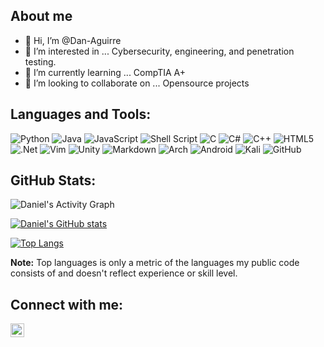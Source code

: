 ## About me
- 👋 Hi, I’m @Dan-Aguirre
- 👀 I’m interested in ... Cybersecurity, engineering, and penetration testing.
- 🌱 I’m currently learning ... CompTIA A+
- 💞️ I’m looking to collaborate on ... Opensource projects

## Languages and Tools:
<span>
<img alt="Python" src="https://img.shields.io/badge/python-3670A0?style=for-the-badge&logo=python&logoColor=ffdd54"/>
<img alt="Java" src="https://img.shields.io/badge/java-%23ED8B00.svg?style=for-the-badge&logo=java&logoColor=white"/>
<img alt="JavaScript" src="https://img.shields.io/badge/javascript-%23323330.svg?style=for-the-badge&logo=javascript&logoColor=%23F7DF1E"/>
<img alt="Shell Script" src="https://img.shields.io/badge/shell_script-%23121011.svg?style=for-the-badge&logo=gnu-bash&logoColor=white"/>
<img alt="C" src="https://img.shields.io/badge/c-%2300599C.svg?style=for-the-badge&logo=c&logoColor=white"/>
<img alt="C#" src="https://img.shields.io/badge/c%23-%23239120.svg?style=for-the-badge&logo=c-sharp&logoColor=white"/>
<img alt="C++" src="https://img.shields.io/badge/c++-%2300599C.svg?style=for-the-badge&logo=c%2B%2B&logoColor=white"/>
<img alt="HTML5" src="https://img.shields.io/badge/html5-%23E34F26.svg?style=for-the-badge&logo=html5&logoColor=white"/>
<img alt=".Net" src="https://img.shields.io/badge/.NET-5C2D91?style=for-the-badge&logo=.net&logoColor=white"/>
<img alt="Vim" src="https://img.shields.io/badge/VIM-%2311AB00.svg?style=for-the-badge&logo=vim&logoColor=white"/>
<img alt="Unity" src="https://img.shields.io/badge/unity-%23000000.svg?style=for-the-badge&logo=unity&logoColor=white"/>
<img alt="Markdown" src="https://img.shields.io/badge/markdown-%23000000.svg?style=for-the-badge&logo=markdown&logoColor=white"/>
<img alt="Arch" src="https://img.shields.io/badge/Arch%20Linux-1793D1?logo=arch-linux&logoColor=fff&style=for-the-badge"/>
<img alt="Android" src="https://img.shields.io/badge/Android-3DDC84?style=for-the-badge&logo=android&logoColor=white"/>
<img alt="Kali" src="https://img.shields.io/badge/Kali-268BEE?style=for-the-badge&logo=kalilinux&logoColor=white"/>
<img alt="GitHub" src="https://img.shields.io/badge/github-%23121011.svg?style=for-the-badge&logo=github&logoColor=white"/>
</span>


## GitHub Stats:

<img alt="Daniel's Activity Graph" src="https://activity-graph.herokuapp.com/graph?username=Dan-Aguirre&custom_title=Daniel's%20Public%20Contribution%20Graph&theme=react-dark" /></a>

[![Daniel's GitHub stats](https://github-readme-stats.vercel.app/api?username=Dan-Aguirre&theme=dracula)](https://github.com/anuraghazra/github-readme-stats)

[![Top Langs](https://github-readme-stats.vercel.app/api/top-langs/?username=Dan-Aguirre&theme=dracula)](https://github.com/anuraghazra/github-readme-stats)

**Note:** Top languages is only a metric of the languages my public code consists of and doesn't reflect experience or skill level. 

  
## Connect with me:
<a href="https://linkedin.com/in/dan-aguirre"><img alt="LinkedIn" width="22" height="22" src="https://cdn.jsdelivr.net/npm/simple-icons@v3/icons/linkedin.svg"/></a>

<!---
Dan-Aguirre/Dan-Aguirre is a ✨ special ✨ repository because its `README.md` (this file) appears on your GitHub profile.
You can click the Preview link to take a look at your changes.
--->
